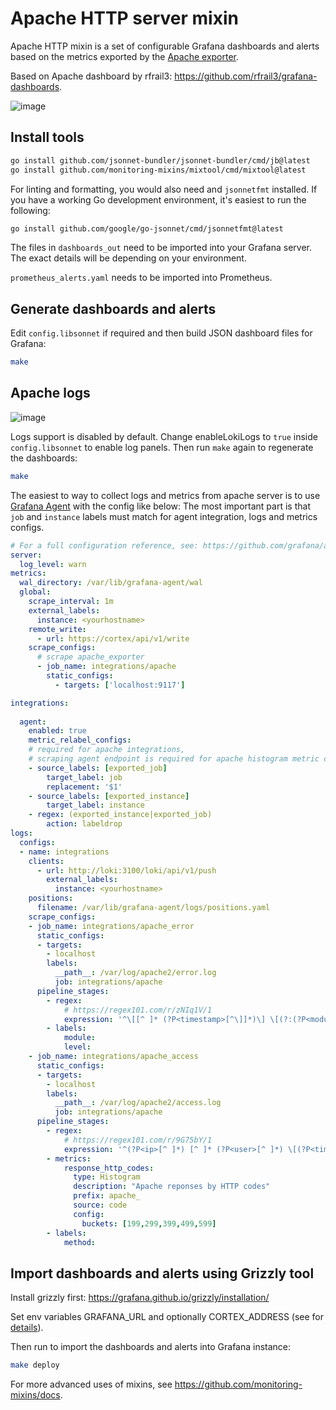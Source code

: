 # Apache HTTP server mixin

Apache HTTP mixin is a set of configurable Grafana dashboards and alerts based on the metrics exported by the [Apache exporter](https://github.com/Lusitaniae/apache_exporter).

Based on Apache dashboard by rfrail3: https://github.com/rfrail3/grafana-dashboards.

![image](https://user-images.githubusercontent.com/14870891/170320166-91bf48a6-0e21-48fd-873b-2483ee402339.png)

## Install tools

```bash
go install github.com/jsonnet-bundler/jsonnet-bundler/cmd/jb@latest
go install github.com/monitoring-mixins/mixtool/cmd/mixtool@latest
```

For linting and formatting, you would also need and `jsonnetfmt` installed. If you
have a working Go development environment, it's easiest to run the following:

```bash
go install github.com/google/go-jsonnet/cmd/jsonnetfmt@latest
```

The files in `dashboards_out` need to be imported
into your Grafana server.  The exact details will be depending on your environment.

`prometheus_alerts.yaml` needs to be imported into Prometheus.

## Generate dashboards and alerts

Edit `config.libsonnet` if required and then build JSON dashboard files for Grafana:

```bash
make
```

## Apache logs

![image](https://user-images.githubusercontent.com/14870891/170279623-7aa6cc8f-7928-4d90-9c9b-94c5148b4488.png)

Logs support is disabled by default. Change enableLokiLogs to `true` inside `config.libsonnet` to enable log panels. Then run `make` again to regenerate the dashboards:


```bash
make
```

The easiest to way to collect logs and metrics from apache server is to use [Grafana Agent](https://github.com/grafana/agent) with the config like below:
The most important part is that `job` and `instance` labels must match for agent integration, logs and metrics configs.
```yaml
# For a full configuration reference, see: https://github.com/grafana/agent/blob/main/docs/configuration-reference.md.
server:
  log_level: warn
metrics:
  wal_directory: /var/lib/grafana-agent/wal
  global:
    scrape_interval: 1m
    external_labels:
      instance: <yourhostname>
    remote_write: 
      - url: https://cortex/api/v1/write
    scrape_configs:
      # scrape apache_exporter
      - job_name: integrations/apache
        static_configs:
          - targets: ['localhost:9117']

integrations:
  
  agent:
    enabled: true
    metric_relabel_configs:
    # required for apache integrations,
    # scraping agent endpoint is required for apache histogram metric collection.
    - source_labels: [exported_job]
        target_label: job
        replacement: '$1'
    - source_labels: [exported_instance]
        target_label: instance
    - regex: (exported_instance|exported_job)
        action: labeldrop
logs:
  configs:
  - name: integrations
    clients:
      - url: http://loki:3100/loki/api/v1/push
        external_labels:
          instance: <yourhostname>
    positions:
      filename: /var/lib/grafana-agent/logs/positions.yaml
    scrape_configs:
    - job_name: integrations/apache_error
      static_configs:
      - targets:
        - localhost
        labels:
          __path__: /var/log/apache2/error.log
          job: integrations/apache
      pipeline_stages:
        - regex:
            # https://regex101.com/r/zNIq1V/1
            expression: '^\[[^ ]* (?P<timestamp>[^\]]*)\] \[(?:(?P<module>[^:\]]+):)?(?P<level>[^\]]+)\](?: \[pid (?P<pid>[^\]]*)\])?(?: \[client (?P<client>[^\]]*)\])? (?P<message>.*)$'
        - labels:
            module:
            level:
    - job_name: integrations/apache_access
      static_configs:
      - targets:
        - localhost
        labels:
          __path__: /var/log/apache2/access.log
          job: integrations/apache
      pipeline_stages:
        - regex:
            # https://regex101.com/r/9G75bY/1
            expression: '^(?P<ip>[^ ]*) [^ ]* (?P<user>[^ ]*) \[(?P<timestamp>[^\]]*)\] "(?P<method>\S+)(?: +(?P<path>[^ ]*) +\S*)?" (?P<code>[^ ]*) (?P<size>[^ ]*)(?: "(?P<referer>[^\"]*)" "(?P<agent>.*)")?$'
        - metrics:
            response_http_codes:
              type: Histogram
              description: "Apache reponses by HTTP codes"
              prefix: apache_
              source: code
              config:
                buckets: [199,299,399,499,599]
        - labels:
            method:
```

## Import dashboards and alerts using Grizzly tool

Install grizzly first: https://grafana.github.io/grizzly/installation/

Set env variables GRAFANA_URL and optionally CORTEX_ADDRESS (see for [details](https://grafana.github.io/grizzly/authentication/)).

Then run to import the dashboards and alerts into Grafana instance:
```bash
make deploy
```

For more advanced uses of mixins, see
https://github.com/monitoring-mixins/docs.
